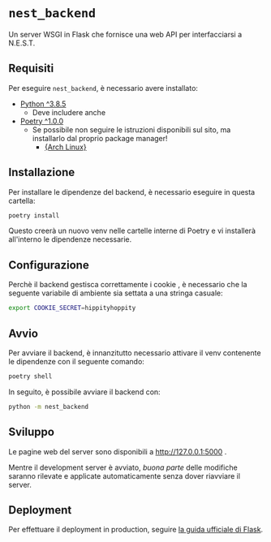 # `nest_backend`

Un server WSGI in Flask che fornisce una web API per interfacciarsi a N.E.S.T.

## Requisiti

Per eseguire `nest_backend`, è necessario avere installato:

- [Python ^3.8.5](https://www.python.org/downloads/)
  - Deve includere anche 
- [Poetry ^1.0.0](https://python-poetry.org/docs/)
  - Se possibile non seguire le istruzioni disponibili sul sito, ma installarlo dal proprio package manager!
    - [{Arch Linux}](https://archlinux.org/packages/community/any/python-poetry/)

## Installazione

Per installare le dipendenze del backend, è necessario eseguire in questa cartella:

```bash
poetry install
```

Questo creerà un nuovo venv nelle cartelle interne di Poetry e vi installerà all'interno le dipendenze necessarie.

## Configurazione

Perchè il backend gestisca correttamente i cookie <!-- TODO: ma noi non usiamo cookies...? -->, è necessario che la
seguente variabile di ambiente sia settata a una stringa casuale:

```bash
export COOKIE_SECRET=hippityhoppity
```

## Avvio

Per avviare il backend, è innanzitutto necessario attivare il venv contenente le dipendenze con il seguente comando:

```bash
poetry shell
```

In seguito, è possibile avviare il backend con:

```bash
python -m nest_backend
```

## Sviluppo

Le pagine web del server sono disponibili a http://127.0.0.1:5000 .

Mentre il development server è avviato, _buona parte_ delle modifiche saranno rilevate e applicate automaticamente
senza dover riavviare il server.

## Deployment

Per effettuare il deployment in production, 
seguire [la guida ufficiale di Flask](https://flask.palletsprojects.com/en/1.1.x/deploying/).
